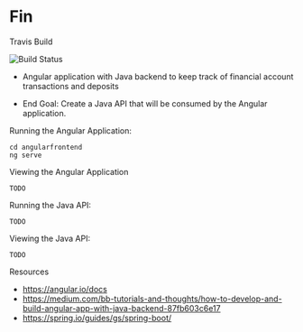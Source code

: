 # Fin

Travis Build

![Build Status](https://travis-ci.com/pinkdragon1000/Fin.svg?token=q5n1Rmswxjw88tYJB7A8&branch=master)
* Angular application with Java backend to keep track of financial account transactions and deposits


* End Goal: Create a Java API that will be consumed by the Angular application. 

Running the Angular Application:
```
cd angularfrontend
ng serve
```

Viewing the Angular Application
```
TODO
```

Running the Java API:
```
TODO
```

Viewing the Java API:
```
TODO
```

Resources
* https://angular.io/docs
* https://medium.com/bb-tutorials-and-thoughts/how-to-develop-and-build-angular-app-with-java-backend-87fb603c6e17
* https://spring.io/guides/gs/spring-boot/
